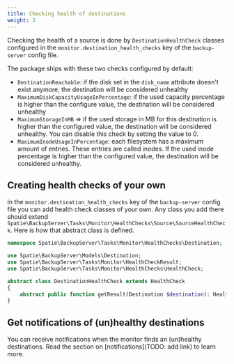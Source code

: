 ```yaml
---
title: Checking health of destinations
weight: 3
---
```


Checking the health of a source is done by `DestinationHealthCheck` classes configured in the `monitor.destination_health_checks` key of the `backup-server` config file.

The package ships with these two checks configured by default:
- `DestinationReachable`: if the disk set in the `disk_name` attribute doesn't exist anymore, the destination will be considered unhealthy
- `MaximumDiskCapacityUsageInPercentage`: if the used capacity percentage is higher than the configure value, the destination will be considered unhealthy
- `MaximumStorageInMB` => if the used storage in MB for this destination is higher than the configured value, the destination will be considered unhealthy. You can disable this check by setting the value to 0.
- `MaximumInodeUsageInPercentage`: each filesystem has a maximum amount of entries. These entries are called inodes. If the used inode percentage is higher than the configured value, the destination will be considered unhealthy.

## Creating health checks of your own

In the `monitor.destination_health_checks` key of the `backup-server` config file you can add health check classes of your own. Any class you add there should extend `Spatie\BackupServer\Tasks\Monitor\HealthChecks\Source\SourceHealthCheck`. Here is how that abstract class is defined.

```php
namespace Spatie\BackupServer\Tasks\Monitor\HealthChecks\Destination;

use Spatie\BackupServer\Models\Destination;
use Spatie\BackupServer\Tasks\Monitor\HealthCheckResult;
use Spatie\BackupServer\Tasks\Monitor\HealthChecks\HealthCheck;

abstract class DestinationHealthCheck extends HealthCheck
{
    abstract public function getResult(Destination $destination): HealthCheckResult;
}
```

## Get notifications of (un)healthy destinations

You can receive notifications when the monitor finds an (un)healthy destinations. 
Read the section on [notifications](TODO: add link) to learn more.
                            
